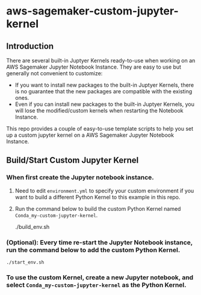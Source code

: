 # aws-sagemaker-custom-jupyter-kernel

## Introduction
There are several built-in Juptyer Kernels ready-to-use when working on an AWS Sagemaker Jupyter Notebook Instance.
They are easy to use but generally not convenient to customize:

- If you want to install new packages to the built-in Juptyer Kernels, there is no guarantee that the new packages are compatible with the existing ones.
- Even if you can install new packages to the built-in Juptyer Kernels, you will lose the modified/custom kernels when restarting the Notebook Instance.

This repo provides a couple of easy-to-use template scripts to help you set up a custom jupyter kernel on a AWS Sagemaker Jupyter Notebook Instance. 


## Build/Start Custom Jupyter Kernel

### When first create the Jupyter notebook instance.
1. Need to edit `environment.yml` to specify your custom environment if you want to build a different Python Kernel to this example in this repo.
2. Run the command below to build the custom Python Kernel named `Conda_my-custom-jupyter-kernel`.
        
    ./build_env.sh
    
### (Optional): Every time re-start the Jupyter Notebook instance, run the command below to add the custom Python Kernel.

    ./start_env.sh

### To use the custom Kernel, create a new Jupyter notebook, and select `Conda_my-custom-jupyter-kernel` as the Python Kernel.

